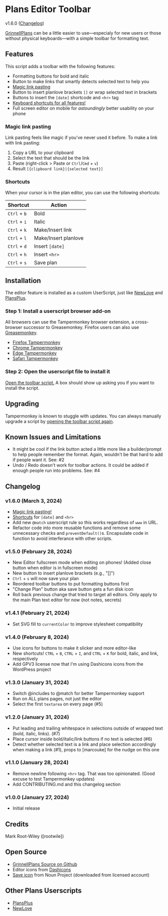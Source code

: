 # Plans Editor Toolbar

v1.6.0 ([Changelog](#changelog))

[GrinnellPlans](https://grinnellplans.com) can be a little easier to use—especialy for new users or those without physical keyboards—with a simple toolbar for formatting text.

## Features

This script adds a toolbar with the following features:

- Formatting buttons for bold and italic
- Button to make links that smartly detects selected text to help you
- [Magic link pasting](#magic-link-pasting)
- Button to insert planlove brackets `[]` or wrap selected text in brackets
- Buttons to insert the `[date]` shortcode and `<hr>` tag
- [Keyboard shortcuts for all features!](#shortcuts)
- Full screen editor on mobile for _astoundingly_ better usability on your phone

### Magic link pasting

Link pasting feels like magic if you've never used it before. To make a link with link pasting:

1. Copy a URL to your clipboard
2. Select the text that should be the link
3. Paste (right-click > Paste or `Ctrl`/`Cmd` + `v`)
4. Result `[{clipboard link}|{selected text}]`

### Shortcuts

When your cursor is in the plan editor, you can use the following shortcuts:

| Shortcut      | Action                |
|-------------- |---------------------- |
| `Ctrl` + `b`  | Bold                  |
| `Ctrl` + `i`  | Italic                |
| `Ctrl` + `k`  | Make/Insert link      |
| `Ctrl` + `l`  | Make/Insert planlove  |
| `Ctrl` + `d`  | Insert `[date]`       |
| `Ctrl` + `h`  | Insert `<hr>`         |
| `Ctrl` + `s`  | Save plan             |

## Installation

The editor feature is installed as a custom UserScript, just like [NewLove](https://github.com/grinnellplans/Newlove) and [PlansPlus](https://github.com/niqjohnson/PlansPlus).

### Step 1: Install a userscript browser add-on

All browsers can use the Tampermonkey browser extension, a cross-browser successor to Greasemonkey. Firefox users can also use [Greasemonkey](https://addons.mozilla.org/en-US/firefox/addon/greasemonkey/).

- [Firefox Tampermonkey](https://addons.mozilla.org/en-US/firefox/addon/tampermonkey/)
- [Chrome Tampermonkey](https://chromewebstore.google.com/detail/tampermonkey/dhdgffkkebhmkfjojejmpbldmpobfkfo)
- [Edge Tampermonkey](https://microsoftedge.microsoft.com/addons/detail/tampermonkey/iikmkjmpaadaobahmlepeloendndfphd)
- [Safari Tampermonkey](https://apps.apple.com/us/app/tampermonkey/id1482490089)

### Step 2: Open the userscript file to install it

[Open the toolbar script.](https://github.com/mrwweb/plans-editor-toolbar/raw/main/plans-editor-toolbar.user.js) A box should show up asking you if you want to install the script.

## Upgrading

Tampermonkey is known to stuggle with updates. You can always manually upgrade a script by [opening the toolbar script again](https://github.com/mrwweb/plans-editor-toolbar/raw/main/plans-editor-toolbar.user.js).

## Known Issues and Limitations

- It might be cool if the link button acted a little more like a builder/prompt to help people remember the format. Again, wouldn't be that hard to add if people want it. See: #2
- Undo / Redo doesn't work for toolbar actions. It could be added if enough people run into problems. See: #4

## Changelog

### v1.6.0 (March 3, 2024)

- [Magic link pasting!](#magic-link-pasting)
- [Shortcuts](#shortcuts) for `[date]` and `<hr>`
- Add new `@match` userscript rule so this works regardless of `www` in URL.
- Refactor code into more reusable functions and remove some unnecessary checks and `preventDefault()`s. Encapsulate code in function to avoid interferance with other scripts.

### v1.5.0 (February 28, 2024)

- New Editor fullscreen mode when editing on phones! (Added close button when editor is in fullscreen mode)
- New button to insert planlove brackets (e.g., "[]")
- `Ctrl` + `s` will now save your plan
- Reordered toolbar buttons to put formatting buttons first
- "Change Plan" button aka save button gets a fun disk icon
- Roll back previous change that tried to target all editors. Only apply to the main Plan text editor for now (not notes, secrets)

### v1.4.1 (February 21, 2024)

- Set SVG fill to `currentColor` to improve stylesheet compatibility

### v1.4.0 (February 8, 2024)

- Use icons for buttons to make it slicker and more editor-like
- New shortcuts! `CTRL` + `B`, `CTRL` + `I`, and `CTRL` + `K` for bold, italic, and link, respectively
- Add GPV3 license now that I'm using Dashicons icons from the WordPress project

### v1.3.0 (January 31, 2024)

- Switch @includes to @match for better Tampermonkey support
- Run on ALL plans pages, not just the editor
- Select the first `textarea` on every page (#5)

### v1.2.0 (January 31, 2024)

- Put leading and trailing whitespace in selections outside of wrapped text (bold, italic, links). (#7)
- Place cursor inside bold/italic/link buttons if no text is selected (#6)
- Detect whether selected text is a link and place selection accordingly when making a link (#1), props to [marcouke] for the nudge on this one

### v1.1.0 (January 28, 2024)

- Remove newline following `<hr>` tag. That was too opinionated. (Good excuse to test Tampermonkey updates)
- Add CONTRIBUTING.md and this changelog section

### v1.0.0 (January 27, 2024)

- Initial release

## Credits

Mark Root-Wiley ([rootwile])

## Open Source

- [GrinnellPlans Source on Github](https://github.com/grinnellplans/)
- Editor icons from [Dashicons](https://github.com/WordPress/dashicons/)
- [Save icon](https://thenounproject.com/icon/save-1050704/) from Noun Project (downloaded from licensed account)

## Other Plans Userscripts

- [PlansPlus](https://github.com/niqjohnson/PlansPlus)
- [NewLove](https://github.com/grinnellplans/Newlove)

